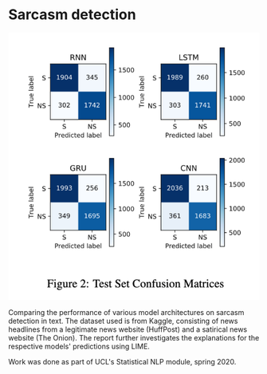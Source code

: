 # Sarcasm detection

![Confusion matrix](test_set_confmat.png)

Comparing the performance of various model architectures on sarcasm detection in text. The dataset used is from Kaggle, consisting of news headlines from a legitimate news website (HuffPost) and a satirical news website (The Onion). The report further investigates the explanations for the respective models' predictions using LIME.

Work was done as part of UCL's Statistical NLP module, spring 2020.
